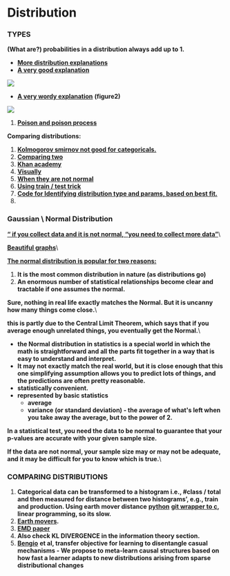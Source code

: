 # Distribution

### **TYPES**

**(What are?) probabilities in a distribution always add up to 1.**

* [**More distribution explanations**](https://machinelearningmastery.com/statistical-data-distributions/)
* [**A very good explanation**](https://blog.cloudera.com/blog/2015/12/common-probability-distributions-the-data-scientists-crib-sheet/)

![](https://lh5.googleusercontent.com/3trAWR1LL2ro3x\_U-tlfyVO6G7q9NJX75Gim5X3c3hpoVMEkBanEUxNsz-73ydi8zO72i0aXql0n--XrhLrXxfXP-hHwaLeo6FWWMqYI6YnqJMfr81ZdZOMGWdCWcko5fWqnIyUU)

* [**A very wordy explanation**](http://people.stern.nyu.edu/adamodar/New\_Home\_Page/StatFile/statdistns.htm) **(figure2)**

![](https://lh3.googleusercontent.com/myeAgqGE\_QIt410hVuohfqJMboxp1kiCJAnH58jkiJYiqyzaPK-o4QpU5kbPcBmRWxvbrVf24LrmJ86-LqN18q5GX32HS3fChKYyaBACDKc1mSwkBB8WslEPdhqd\_Y7DFvaS2eIR)

1. [**Poison and poison process**](https://towardsdatascience.com/the-poisson-distribution-and-poisson-process-explained-4e2cb17d459)

**Comparing distributions:**

1. [**Kolmogorov smirnov not good for categoricals.**](https://en.wikipedia.org/wiki/Kolmogorov%E2%80%93Smirnov\_test)
2. [**Comparing two**](https://math.stackexchange.com/questions/159940/comparing-distribution-of-two-data-sets)
3. [**Khan academy**](https://www.khanacademy.org/math/ap-statistics/quantitative-data-ap/describing-comparing-distributions/v/comparing-distributions)
4. [**Visually**](https://www.stat.auckland.ac.nz/\~ihaka/787/lectures-distrib.pdf)
5. [**When they are not normal**](https://www.quora.com/Which-statistical-test-to-use-to-quantify-the-similarity-between-two-distributions-when-they-are-not-normal)
6. [**Using train / test trick**](https://towardsdatascience.com/how-dis-similar-are-my-train-and-test-data-56af3923de9b)
7. [**Code for Identifying distribution type and params, based on best fit.**](https://stackoverflow.com/questions/37487830/how-to-find-probability-distribution-and-parameters-for-real-data-python-3)
8.

### **Gaussian \ Normal Distribution**

[**“ if you collect data and it is not normal, “you need to collect more data”**](https://www.isixsigma.com/topic/normal-distributions-why-does-it-matter/)\


[**Beautiful graphs**](https://stats.stackexchange.com/questions/116550/why-do-we-have-to-assume-normality-for-a-one-sample-t-test)\


[**The normal distribution is popular for two reasons:**](https://www.quora.com/Why-do-we-use-the-normal-distribution-The-normal-is-an-approximation-Why-dont-we-use-a-simpler-distribution-with-simpler-numbers-to-memorize-If-it-is-an-approximation-does-it-have-to-be-so-specific)

1. **It is the most common distribution in nature (as distributions go)**
2. **An enormous number of statistical relationships become clear and tractable if one assumes the normal.**

**Sure, nothing in real life exactly matches the Normal. But it is uncanny how many things come close.**\


**this is partly due to the Central Limit Theorem, which says that if you average enough unrelated things, you eventually get the Normal.**\


* **the Normal distribution in statistics is a special world in which the math is straightforward and all the parts fit together in a way that is easy to understand and interpret.**
* **It may not exactly match the real world, but it is close enough that this one simplifying assumption allows you to predict lots of things, and the predictions are often pretty reasonable.**
* **statistically convenient.**&#x20;
* **represented by basic statistics**
  * **average**
  * **variance (or standard deviation) - the average of what's left when you take away the average, but to the power of 2.**

**In a statistical test, you need the data to be normal to guarantee that your p-values are accurate with your given sample size.**

**If the data are not normal, your sample size may or may not be adequate, and it may be difficult for you to know which is true.**\


### **COMPARING DISTRIBUTIONS**

1. **Categorical data can be transformed to a histogram i.e., #class / total and then measured for distance between two histograms’, e.g., train and production. Using earth mover distance** [**python**](https://jeremykun.com/2018/03/05/earthmover-distance/) [**git wrapper to c**](https://github.com/pdinges/python-emd)**, linear programming, so its slow.**
2. [**Earth movers**](https://towardsdatascience.com/earth-movers-distance-68fff0363ef2)**.**
3. [**EMD paper**](http://infolab.stanford.edu/pub/cstr/reports/cs/tr/99/1620/CS-TR-99-1620.ch4.pdf)
4. **Also check KL DIVERGENCE in the information theory section.**
5. [**Bengio**](https://arxiv.org/abs/1901.10912) **et al, transfer objective for learning to disentangle casual mechanisms - We propose to meta-learn causal structures based on how fast a learner adapts to new distributions arising from sparse distributional changes**
